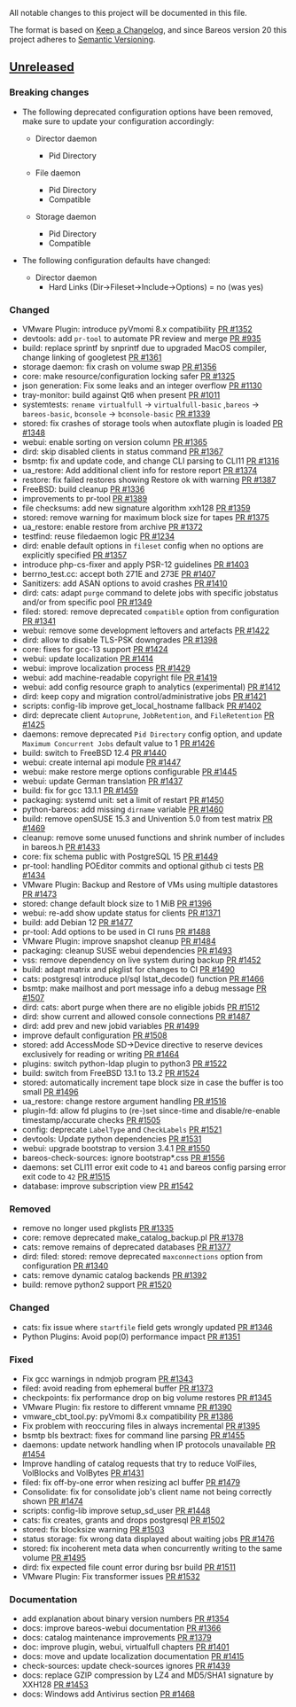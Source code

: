 All notable changes to this project will be documented in this file.

The format is based on [Keep a Changelog](https://keepachangelog.com/en/1.0.0/),
and since Bareos version 20 this project adheres to [Semantic Versioning](https://semver.org/spec/v2.0.0.html).

## [Unreleased]

### Breaking changes
- The following deprecated configuration options have been removed, make sure to update your configuration accordingly:
   * Director daemon
     * Pid Directory
     
   * File daemon
     * Pid Directory
     * Compatible
     
   * Storage daemon
     * Pid Directory
     * Compatible

- The following configuration defaults have changed:
   * Director daemon
     * Hard Links (Dir->Fileset->Include->Options) = no (was yes)

### Changed
- VMware Plugin: introduce pyVmomi 8.x compatibility [PR #1352]
- devtools: add `pr-tool` to automate PR review and merge [PR #935]
- build: replace sprintf by snprintf due to upgraded MacOS compiler, change linking of googletest [PR #1361]
- storage daemon: fix crash on volume swap [PR #1356]
- core: make resource/configuration locking safer [PR #1325]
- json generation: Fix some leaks and an integer overflow [PR #1130]
- tray-monitor: build against Qt6 when present [PR #1011]
- systemtests: `rename virtualfull` -> `virtualfull-basic` ,`bareos` -> `bareos-basic`, `bconsole` -> `bconsole-basic` [PR #1339]
- stored: fix crashes of storage tools when autoxflate plugin is loaded [PR #1348]
- webui: enable sorting on version column [PR #1365]
- dird: skip disabled clients in status command [PR #1367]
- bsmtp: fix and update code, and change CLI parsing to CLI11 [PR #1316]
- ua_restore: Add additional client info for restore report [PR #1374]
- restore: fix failed restores showing Restore ok with warning [PR #1387]
- FreeBSD: build cleanup [PR #1336]
- improvements to pr-tool [PR #1389]
- file checksums: add new signature algorithm xxh128 [PR #1359]
- stored: remove warning for maximum block size for tapes [PR #1375]
- ua_restore: enable restore from archive [PR #1372]
- testfind: reuse filedaemon logic [PR #1234]
- dird: enable default options in `fileset` config when no options are explicitly specified [PR #1357]
- introduce php-cs-fixer and apply PSR-12 guidelines [PR #1403]
- berrno_test.cc: accept both 271E and 273E [PR #1407]
- Sanitizers: add ASAN options to avoid crashes [PR #1410]
- dird: cats: adapt `purge` command to delete jobs with specific jobstatus and/or from specific pool [PR #1349]
- filed: stored: remove deprecated `compatible` option from configuration  [PR #1341]
- webui: remove some development leftovers and artefacts [PR #1422]
- dird: allow to disable TLS-PSK downgrades [PR #1398]
- core: fixes for gcc-13 support [PR #1424]
- webui: update localization [PR #1414]
- webui: improve localization process [PR #1429]
- webui: add machine-readable copyright file [PR #1419]
- webui: add config resource graph to analytics (experimental) [PR #1412]
- dird: keep copy and migration control/administrative jobs [PR #1421]
- scripts: config-lib improve get_local_hostname fallback [PR #1402]
- dird: deprecate client `Autoprune`, `JobRetention`, and `FileRetention` [PR #1425]
- daemons: remove deprecated `Pid Directory` config option, and update `Maximum Concurrent Jobs` default value to 1 [PR #1426]
- build: switch to FreeBSD 12.4 [PR #1440]
- webui: create internal api module [PR #1447]
- webui: make restore merge options configurable [PR #1445]
- webui: update German translation [PR #1437]
- build: fix for gcc 13.1.1 [PR #1459]
- packaging: systemd unit: set a limit of restart [PR #1450]
- python-bareos: add missing `dirname` variable [PR #1460]
- build: remove openSUSE 15.3 and Univention 5.0 from test matrix [PR #1469]
- cleanup: remove some unused functions and shrink number of includes in bareos.h [PR #1433]
- core: fix schema public with PostgreSQL 15 [PR #1449]
- pr-tool: handling POEditor commits and optional github ci tests [PR #1434]
- VMware Plugin: Backup and Restore of VMs using multiple datastores [PR #1473]
- stored: change default block size to 1 MiB [PR #1396]
- webui: re-add show update status for clients [PR #1371]
- build: add Debian 12 [PR #1477]
- pr-tool: Add options to be used in CI runs [PR #1488]
- VMware Plugin: improve snapshot cleanup [PR #1484]
- packaging: cleanup SUSE webui dependencies [PR #1493]
- vss: remove dependency on live system during backup [PR #1452]
- build: adapt matrix and pkglist for changes to CI [PR #1490]
- cats: postgresql introduce pl/sql lstat_decode() function [PR #1466]
- bsmtp: make mailhost and port message info a debug message [PR #1507]
- dird: cats: abort purge when there are no eligible jobids [PR #1512]
- dird: show current and allowed console connections [PR #1487]
- dird: add prev and new jobid variables [PR #1499]
- improve default configuration [PR #1508]
- stored: add AccessMode SD->Device directive to reserve devices exclusively for reading or writing [PR #1464]
- plugins: switch python-ldap plugin to  python3 [PR #1522]
- build: switch from FreeBSD 13.1 to 13.2 [PR #1524]
- stored: automatically increment tape block size in case the buffer is too small [PR #1496]
- ua_restore: change restore argument handling [PR #1516]
- plugin-fd: allow fd plugins to (re-)set since-time and disable/re-enable timestamp/accurate checks [PR #1505]
- config: deprecate `LabelType` and `CheckLabels` [PR #1521]
- devtools: Update python dependencies [PR #1531]
- webui: upgrade bootstrap to version 3.4.1 [PR #1550]
- bareos-check-sources: ignore bootstrap*.css [PR #1556]
- daemons: set CLI11 error exit code to `41` and bareos config parsing error exit code to `42` [PR #1515]
- database: improve subscription view [PR #1542]

### Removed
- remove no longer used pkglists [PR #1335]
- core: remove deprecated make_catalog_backup.pl [PR #1378]
- cats: remove remains of deprecated databases [PR #1377]
- dird: filed: stored: remove deprecated `maxconnections` option from configuration [PR #1340]
- cats: remove dynamic catalog backends [PR #1392]
- build: remove python2 support [PR #1520]

### Changed
- cats: fix issue where `startfile` field gets wrongly updated [PR #1346]
- Python Plugins: Avoid pop(0) performance impact [PR #1351]

### Fixed
- Fix gcc warnings in ndmjob program [PR #1343]
- filed: avoid reading from ephemeral buffer [PR #1373]
- checkpoints: fix performance drop on big volume restores [PR #1345]
- VMware Plugin: fix restore to different vmname [PR #1390]
- vmware_cbt_tool.py: pyVmomi 8.x compatibility [PR #1386]
- Fix problem with reoccuring files in always incremental [PR #1395]
- bsmtp bls bextract: fixes for command line parsing [PR #1455]
- daemons: update network handling when IP protocols unavailable [PR #1454]
- Improve handling of catalog requests that try to reduce VolFiles, VolBlocks and VolBytes [PR #1431]
- filed: fix off-by-one error when resizing acl buffer [PR #1479]
- Consolidate: fix for consolidate job's client name not being correctly shown [PR #1474]
- scripts: config-lib improve setup_sd_user [PR #1448]
- cats: fix creates, grants and drops postgresql [PR #1502]
- stored: fix blocksize warning [PR #1503]
- status storage: fix wrong data displayed about waiting jobs [PR #1476]
- stored: fix incoherent meta data when concurrently writing to the same volume [PR #1495]
- dird: fix expected file count error during bsr build  [PR #1511]
- VMware Plugin: Fix transformer issues [PR #1532]

### Documentation
- add explanation about binary version numbers [PR #1354]
- docs: improve bareos-webui documentation [PR #1366]
- docs: catalog maintenance improvements [PR #1379]
- doc: improve plugin, webui, virtualfull chapters [PR #1401]
- docs: move and update localization documentation [PR #1415]
- check-sources: update check-sources ignores [PR #1439]
- docs: replace GZIP compression by LZ4 and MD5/SHA1 signature by XXH128 [PR #1453]
- docs: Windows add Antivirus section [PR #1468]

[PR #935]: https://github.com/bareos/bareos/pull/935
[PR #1011]: https://github.com/bareos/bareos/pull/1011
[PR #1130]: https://github.com/bareos/bareos/pull/1130
[PR #1234]: https://github.com/bareos/bareos/pull/1234
[PR #1316]: https://github.com/bareos/bareos/pull/1316
[PR #1325]: https://github.com/bareos/bareos/pull/1325
[PR #1335]: https://github.com/bareos/bareos/pull/1335
[PR #1336]: https://github.com/bareos/bareos/pull/1336
[PR #1339]: https://github.com/bareos/bareos/pull/1339
[PR #1340]: https://github.com/bareos/bareos/pull/1340
[PR #1341]: https://github.com/bareos/bareos/pull/1341
[PR #1343]: https://github.com/bareos/bareos/pull/1343
[PR #1345]: https://github.com/bareos/bareos/pull/1345
[PR #1346]: https://github.com/bareos/bareos/pull/1346
[PR #1348]: https://github.com/bareos/bareos/pull/1348
[PR #1349]: https://github.com/bareos/bareos/pull/1349
[PR #1351]: https://github.com/bareos/bareos/pull/1351
[PR #1352]: https://github.com/bareos/bareos/pull/1352
[PR #1354]: https://github.com/bareos/bareos/pull/1354
[PR #1356]: https://github.com/bareos/bareos/pull/1356
[PR #1357]: https://github.com/bareos/bareos/pull/1357
[PR #1359]: https://github.com/bareos/bareos/pull/1359
[PR #1361]: https://github.com/bareos/bareos/pull/1361
[PR #1365]: https://github.com/bareos/bareos/pull/1365
[PR #1366]: https://github.com/bareos/bareos/pull/1366
[PR #1367]: https://github.com/bareos/bareos/pull/1367
[PR #1371]: https://github.com/bareos/bareos/pull/1371
[PR #1372]: https://github.com/bareos/bareos/pull/1372
[PR #1373]: https://github.com/bareos/bareos/pull/1373
[PR #1374]: https://github.com/bareos/bareos/pull/1374
[PR #1375]: https://github.com/bareos/bareos/pull/1375
[PR #1377]: https://github.com/bareos/bareos/pull/1377
[PR #1378]: https://github.com/bareos/bareos/pull/1378
[PR #1379]: https://github.com/bareos/bareos/pull/1379
[PR #1386]: https://github.com/bareos/bareos/pull/1386
[PR #1387]: https://github.com/bareos/bareos/pull/1387
[PR #1389]: https://github.com/bareos/bareos/pull/1389
[PR #1390]: https://github.com/bareos/bareos/pull/1390
[PR #1392]: https://github.com/bareos/bareos/pull/1392
[PR #1395]: https://github.com/bareos/bareos/pull/1395
[PR #1396]: https://github.com/bareos/bareos/pull/1396
[PR #1398]: https://github.com/bareos/bareos/pull/1398
[PR #1401]: https://github.com/bareos/bareos/pull/1401
[PR #1402]: https://github.com/bareos/bareos/pull/1402
[PR #1403]: https://github.com/bareos/bareos/pull/1403
[PR #1407]: https://github.com/bareos/bareos/pull/1407
[PR #1410]: https://github.com/bareos/bareos/pull/1410
[PR #1412]: https://github.com/bareos/bareos/pull/1412
[PR #1414]: https://github.com/bareos/bareos/pull/1414
[PR #1415]: https://github.com/bareos/bareos/pull/1415
[PR #1419]: https://github.com/bareos/bareos/pull/1419
[PR #1421]: https://github.com/bareos/bareos/pull/1421
[PR #1422]: https://github.com/bareos/bareos/pull/1422
[PR #1424]: https://github.com/bareos/bareos/pull/1424
[PR #1425]: https://github.com/bareos/bareos/pull/1425
[PR #1426]: https://github.com/bareos/bareos/pull/1426
[PR #1429]: https://github.com/bareos/bareos/pull/1429
[PR #1431]: https://github.com/bareos/bareos/pull/1431
[PR #1433]: https://github.com/bareos/bareos/pull/1433
[PR #1434]: https://github.com/bareos/bareos/pull/1434
[PR #1437]: https://github.com/bareos/bareos/pull/1437
[PR #1439]: https://github.com/bareos/bareos/pull/1439
[PR #1440]: https://github.com/bareos/bareos/pull/1440
[PR #1445]: https://github.com/bareos/bareos/pull/1445
[PR #1447]: https://github.com/bareos/bareos/pull/1447
[PR #1448]: https://github.com/bareos/bareos/pull/1448
[PR #1449]: https://github.com/bareos/bareos/pull/1449
[PR #1450]: https://github.com/bareos/bareos/pull/1450
[PR #1452]: https://github.com/bareos/bareos/pull/1452
[PR #1453]: https://github.com/bareos/bareos/pull/1453
[PR #1454]: https://github.com/bareos/bareos/pull/1454
[PR #1455]: https://github.com/bareos/bareos/pull/1455
[PR #1459]: https://github.com/bareos/bareos/pull/1459
[PR #1460]: https://github.com/bareos/bareos/pull/1460
[PR #1464]: https://github.com/bareos/bareos/pull/1464
[PR #1466]: https://github.com/bareos/bareos/pull/1466
[PR #1468]: https://github.com/bareos/bareos/pull/1468
[PR #1469]: https://github.com/bareos/bareos/pull/1469
[PR #1473]: https://github.com/bareos/bareos/pull/1473
[PR #1474]: https://github.com/bareos/bareos/pull/1474
[PR #1476]: https://github.com/bareos/bareos/pull/1476
[PR #1477]: https://github.com/bareos/bareos/pull/1477
[PR #1479]: https://github.com/bareos/bareos/pull/1479
[PR #1484]: https://github.com/bareos/bareos/pull/1484
[PR #1487]: https://github.com/bareos/bareos/pull/1487
[PR #1488]: https://github.com/bareos/bareos/pull/1488
[PR #1490]: https://github.com/bareos/bareos/pull/1490
[PR #1493]: https://github.com/bareos/bareos/pull/1493
[PR #1495]: https://github.com/bareos/bareos/pull/1495
[PR #1496]: https://github.com/bareos/bareos/pull/1496
[PR #1499]: https://github.com/bareos/bareos/pull/1499
[PR #1502]: https://github.com/bareos/bareos/pull/1502
[PR #1503]: https://github.com/bareos/bareos/pull/1503
[PR #1505]: https://github.com/bareos/bareos/pull/1505
[PR #1507]: https://github.com/bareos/bareos/pull/1507
[PR #1508]: https://github.com/bareos/bareos/pull/1508
[PR #1511]: https://github.com/bareos/bareos/pull/1511
[PR #1512]: https://github.com/bareos/bareos/pull/1512
[PR #1515]: https://github.com/bareos/bareos/pull/1515
[PR #1516]: https://github.com/bareos/bareos/pull/1516
[PR #1520]: https://github.com/bareos/bareos/pull/1520
[PR #1521]: https://github.com/bareos/bareos/pull/1521
[PR #1522]: https://github.com/bareos/bareos/pull/1522
[PR #1524]: https://github.com/bareos/bareos/pull/1524
[PR #1531]: https://github.com/bareos/bareos/pull/1531
[PR #1532]: https://github.com/bareos/bareos/pull/1532
[PR #1542]: https://github.com/bareos/bareos/pull/1542
[PR #1550]: https://github.com/bareos/bareos/pull/1550
[PR #1556]: https://github.com/bareos/bareos/pull/1556
[unreleased]: https://github.com/bareos/bareos/tree/master

